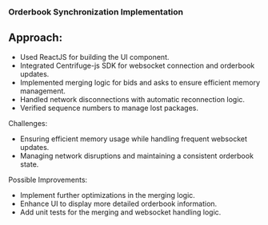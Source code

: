 ### Orderbook Synchronization Implementation

## Approach:

- Used ReactJS for building the UI component.
- Integrated Centrifuge-js SDK for websocket connection and orderbook updates.
- Implemented merging logic for bids and asks to ensure efficient memory management.
- Handled network disconnections with automatic reconnection logic.
- Verified sequence numbers to manage lost packages.

Challenges:

- Ensuring efficient memory usage while handling frequent websocket updates.
- Managing network disruptions and maintaining a consistent orderbook state.

Possible Improvements:

- Implement further optimizations in the merging logic.
- Enhance UI to display more detailed orderbook information.
- Add unit tests for the merging and websocket handling logic.
